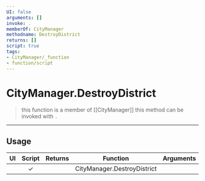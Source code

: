 ```yaml
---
UI: false
arguments: []
invoke: .
memberOf: CityManager
methodname: DestroyDistrict
returns: []
script: true
tags:
- CityManager/_function
- function/script
---
```

# CityManager.DestroyDistrict
> this function is a member of [[CityManager]]
> this method can be invoked with `.`
-----
## Usage
|  UI | Script | Returns | Function | Arguments |
|:---:|:------:|-------:|:--------:|:---------|
| |✓||CityManager.DestroyDistrict||

